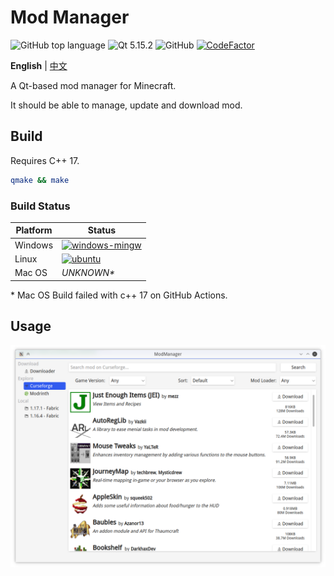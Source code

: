# Mod Manager

![GitHub top language](https://img.shields.io/github/languages/top/kaniol-lck/modmanager) ![Qt 5.15.2](https://img.shields.io/badge/Qt-5.15.2-%2341CD52) ![GitHub](https://img.shields.io/github/license/kaniol-lck/modmanager) [![CodeFactor](https://www.codefactor.io/repository/github/kaniol-lck/modmanager/badge)](https://www.codefactor.io/repository/github/kaniol-lck/modmanager)

**English** | [中文](README_zh.md)

A Qt-based mod manager for Minecraft.

It should be able to manage, update and download mod.

## Build

Requires C++ 17.

```sh
qmake && make
```

### Build Status

| Platform | Status                                                       |
| -------- | ------------------------------------------------------------ |
| Windows  | [![windows-mingw](https://github.com/kaniol-lck/modmanager/actions/workflows/windows-mingw.yml/badge.svg)](https://github.com/kaniol-lck/modmanager/blob/master/.github/workflows/windows-mingw.yml) |
| Linux    | [![ubuntu](https://github.com/kaniol-lck/modmanager/actions/workflows/ubuntu.yml/badge.svg)](https://github.com/kaniol-lck/modmanager/blob/master/.github/workflows/ubuntu.yml) |
| Mac OS   | *UNKNOWN\**                                                  |

\* Mac OS Build failed with c++ 17 on GitHub Actions.

## Usage

![curseforge_browser](images/curseforge_browser.png)
